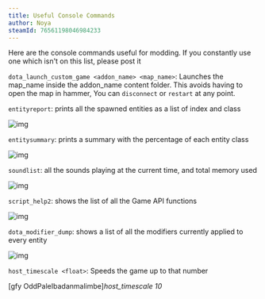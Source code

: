 ```yaml
---
title: Useful Console Commands
author: Noya
steamId: 76561198046984233
---
```


Here are the console commands useful for modding. If you constantly use one which isn't on this list, please post it 

`dota_launch_custom_game <addon_name> <map_name>`: Launches the map_name inside the addon_name content folder. This avoids having to open the map in hammer, You can `disconnect` or `restart` at any point.

`entityreport`:  prints all the spawned entities as a list of index and class

![img](http://puu.sh/g7Tp0/950028a084.png)

`entitysummary`: prints a summary with the percentage of each entity class

![img](http://puu.sh/g7TmQ/9dd2962c89.png)

`soundlist`: all the sounds playing at the current time, and total memory used

![img](http://puu.sh/g7TlG/cd98c96995.png)

`script_help2`: shows the list of all the Game API functions

![img](http://puu.sh/g7U5Z/a72fc9be17.jpg)

`dota_modifier_dump`: shows a list of all the modifiers currently applied to every entity

![img](http://puu.sh/g7U53/ad13d17fae.jpg)

`host_timescale <float>`: Speeds the game up to that number

[gfy OddPaleIbadanmalimbe]*host_timescale 10*